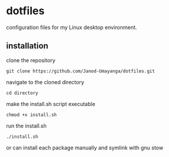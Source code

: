 # dotfiles
configuration files for my Linux desktop environment.

## installation
clone the repository

    git clone https://github.com/Janod-Umayanga/dotfiles.git

navigate to the cloned directory

    cd directory

make the install.sh script executable

    chmod +x install.sh

run the install.sh

    ./install.sh

or can install each package manually and symlink with gnu stow
